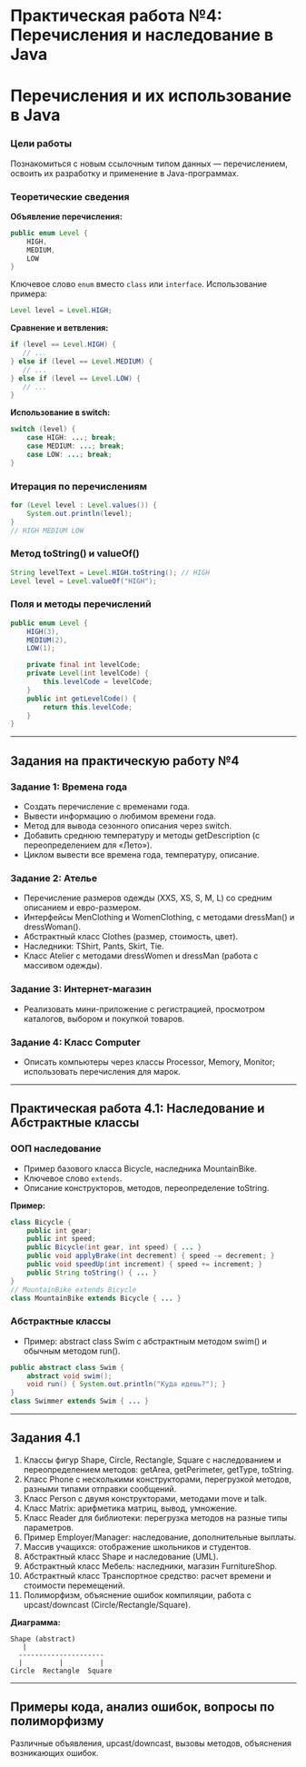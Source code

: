 # **Практическая работа №4: Перечисления и наследование в Java**

# Перечисления и их использование в Java

### Цели работы

Познакомиться с новым ссылочным типом данных — перечислением, освоить их разработку и применение в Java-программах.

### Теоретические сведения

**Объявление перечисления:**
```java
public enum Level {
    HIGH,
    MEDIUM,
    LOW
}
```
Ключевое слово `enum` вместо `class` или `interface`. Использование примера:
```java
Level level = Level.HIGH;
```
**Сравнение и ветвления:**
```java
if (level == Level.HIGH) {
   // ...
} else if (level == Level.MEDIUM) {
   // ...
} else if (level == Level.LOW) {
   // ...
}
```
**Использование в switch:**
```java
switch (level) {
    case HIGH: ...; break;
    case MEDIUM: ...; break;
    case LOW: ...; break;
}
```

### Итерация по перечислениям

```java
for (Level level : Level.values()) {
    System.out.println(level);
}
// HIGH MEDIUM LOW
```

### Метод toString() и valueOf()

```java
String levelText = Level.HIGH.toString(); // HIGH
Level level = Level.valueOf("HIGH");
```

### Поля и методы перечислений

```java
public enum Level {
    HIGH(3),
    MEDIUM(2),
    LOW(1);

    private final int levelCode;
    private Level(int levelCode) {
        this.levelCode = levelCode;
    }
    public int getLevelCode() {
        return this.levelCode;
    }
}
```

***

## Задания на практическую работу №4

### Задание 1: Времена года

- Создать перечисление с временами года.
- Вывести информацию о любимом времени года.
- Метод для вывода сезонного описания через switch.
- Добавить среднюю температуру и методы getDescription (с переопределением для «Лето»).
- Циклом вывести все времена года, температуру, описание.

### Задание 2: Ателье

- Перечисление размеров одежды (XXS, XS, S, M, L) со средним описанием и евро-размером.
- Интерфейсы MenClothing и WomenClothing, с методами dressMan() и dressWoman().
- Абстрактный класс Clothes (размер, стоимость, цвет).
- Наследники: TShirt, Pants, Skirt, Tie.
- Класс Atelier с методами dressWomen и dressMan (работа с массивом одежды).

### Задание 3: Интернет-магазин

- Реализовать мини-приложение с регистрацией, просмотром каталогов, выбором и покупкой товаров.

### Задание 4: Класс Computer

- Описать компьютеры через классы Processor, Memory, Monitor; использовать перечисления для марок.

***

## Практическая работа 4.1: Наследование и Абстрактные классы

### ООП наследование

- Пример базового класса Bicycle, наследника MountainBike.
- Ключевое слово `extends`.
- Описание конструкторов, методов, переопределение toString.

**Пример:**
```java
class Bicycle {
    public int gear;
    public int speed;
    public Bicycle(int gear, int speed) { ... }
    public void applyBrake(int decrement) { speed -= decrement; }
    public void speedUp(int increment) { speed += increment; }
    public String toString() { ... }
}
// MountainBike extends Bicycle
class MountainBike extends Bicycle { ... }
```

### Абстрактные классы

- Пример: abstract class Swim с абстрактным методом swim() и обычным методом run().
```java
public abstract class Swim {
    abstract void swim();
    void run() { System.out.println("Куда идешь?"); }
}
class Swimmer extends Swim { ... }
```

***

## Задания 4.1

1. Классы фигур Shape, Circle, Rectangle, Square с наследованием и переопределением методов: getArea, getPerimeter, getType, toString.
2. Класс Phone с несколькими конструкторами, перегрузкой методов, разными типами отправки сообщений.
3. Класс Person с двумя конструкторами, методами move и talk.
4. Класс Matrix: арифметика матриц, вывод, умножение.
5. Класс Reader для библиотеки: перегрузка методов на разные типы параметров.
6. Пример Employer/Manager: наследование, дополнительные выплаты.
7. Массив учащихся: отображение школьников и студентов.
8. Абстрактный класс Shape и наследование (UML).
9. Абстрактный класс Мебель: наследники, магазин FurnitureShop.
10. Абстрактный класс Транспортное средство: расчет времени и стоимости перемещений.
11. Полиморфизм, объяснение ошибок компиляции, работа с upcast/downcast (Circle/Rectangle/Square).

**Диаграмма:**

```
Shape (abstract)
   |
  ---------------------
  |         |         |
Circle  Rectangle  Square
```

***

## Примеры кода, анализ ошибок, вопросы по полиморфизму

Различные объявления, upcast/downcast, вызовы методов, объяснения возникающих ошибок.
